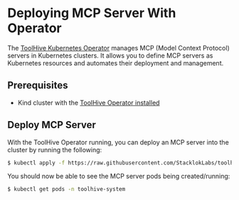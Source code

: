 # Deploying MCP Server With Operator

The [ToolHive Kubernetes Operator](../../cmd/thv-operator/README.md) manages MCP (Model Context Protocol) servers in Kubernetes clusters. It allows you to define MCP servers as Kubernetes resources and automates their deployment and management.

## Prerequisites

- Kind cluster with the [ToolHive Operator installed](./deploying-toolhive-operator.md)

## Deploy MCP Server

With the ToolHive Operator running, you can deploy an MCP server into the cluster by running the following:

```bash
$ kubectl apply -f https://raw.githubusercontent.com/StacklokLabs/toolhive/main/deploy/operator/samples/mcpserver_fetch.yaml
```

You should now be able to see the MCP server pods being created/running:
```bash
$ kubectl get pods -n toolhive-system
```